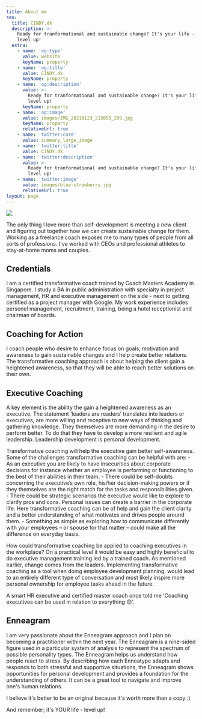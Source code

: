 ```yaml
---
title: About me
seo:
  title: CINDY.dk
  description: >-
    Ready for tranformational and sustainable change? It's your life - Let's
    level up!
  extra:
    - name: 'og:type'
      value: website
      keyName: property
    - name: 'og:title'
      value: CINDY.dk
      keyName: property
    - name: 'og:description'
      value: >-
        Ready for tranformational and sustainable change? It's your life - Let's
        level up!
      keyName: property
    - name: 'og:image'
      value: images/IMG_20210123_213855_209.jpg
      keyName: property
      relativeUrl: true
    - name: 'twitter:card'
      value: summary_large_image
    - name: 'twitter:title'
      value: CINDY.dk
    - name: 'twitter:description'
      value: >-
        Ready for tranformational and sustainable change? It's your life - Let's
        level up!
    - name: 'twitter:image'
      value: images/blue-strawberry.jpg
      relativeUrl: true
layout: page
---
```

![](https://cindydk-test.netlify.app/images/69B5AC3D-19F8-4AB0-B4A8-C23B3B25DF24.png)

The only thing I love more than self-development is meeting a new client and figuring out together how we can create sustainable change for them. Working as a freelance coach exposes me to many types of people from all sorts of professions. I've worked with CEOs and professional athletes to stay-at-home moms and couples.

## Credentials

I am a certified transformative coach trained by Coach Masters Academy in Singapore. I study a BA in public administration with specialty in project management, HR and executive management on the side - next to getting certified as a project manager with Google. My work experience includes personel management, recruitment, training, being a hotel receptionist and chairman of boards.

## Coaching for Action

I coach people who desire to enhance focus on goals, motivation and awareness to gain sustainable changes and I help create better relations.
The transformative coaching approach is about helping the client gain a heightened awareness, so that they will be able to reach better solutions on their own. 


## &#xA;Executive Coaching&#xA;


A key element is the ability the gain a heightened awareness as an executive. The statement ‘leaders are readers’ translates into leaders or executives, are more willing and receptive to new ways of thinking and gathering knowledge. They themselves are more demanding in the desire to perform better. To do that they have to develop a more resilient and agile leadership. Leadership development is personal development. 

Transformative coaching will help the executive gain better self-awareness. Some of the challenges transformative coaching can be helpful with are:
\- As an executive you are likely to have insecurities about corporate decisions for instance whether an employee is performing or functioning to the best of their abilities in their team. 
 \- There could be self-doubts concerning the executive’s own role, his/her decision-making powers or if they themselves are the right match for the tasks and responsibilities given. 
\- There could be strategic scenarios the executive would like to explore to clarify pros and cons. Personal issues can create a barrier in the corporate life. Here transformative coaching can be of help and gain the client clarity and a better understanding of what motivates and drives people around them. 
\- Something as simple as exploring how to communicate differently with your employees – or spouse for that matter – could make all the difference on everyday basis. 

How could transformative coaching be applied to coaching executives in the workplace?
On a practical level it would be easy and highly beneficial to do executive management training led by a trained coach. As mentioned earlier, change comes from the leaders. Implementing transformative coaching as a tool when doing employee development planning, would lead to an entirely different type of conversation and most likely inspire more personal ownership for employee tasks ahead in the future.

A smart HR executive and certified master coach once told me ‘Coaching executives can be used in relation to everything 😊’. 




## Enneagram

I am very passionate about the Enneagram approach and I plan on becoming a practitioner within the next year. The Enneagram is a nine-sided figure used in a particular system of analysis to represent the spectrum of possible personality types. The Enneagram helps us understand how people react to stress. By describing how each Enneatype adapts and responds to both stressful and supportive situations, the Enneagram shows opportunities for personal development and provides a foundation for the understanding of others. It can be a great tool to navigate and improve one's human relations.

I believe it's better to be an original because it's worth more than a copy :)

And remember; it's YOUR life - level up!
